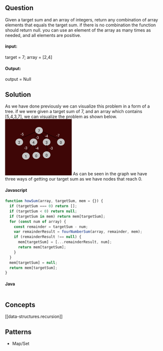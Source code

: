 
## Question

Given a target sum and an array of integers, return any combination of array elements that equals the target sum. if there is no combination the function should return null.
you can use an element of the array as many times as needed, and all elements are positive.

#### input:

target = 7;
array = [2,4]

#### Output:

output = Null

## Solution

As we have done previously we can visualize this problem in a form of a tree.
if we were given a target sum of 7, and an array which contains [5,4,3,7], we can visualize the problem as shown below.
![](/assets/images/2022-02-07-12-23-57.png)
As can be seen in the graph we have three ways of getting our target sum as we have nodes that reach 0.

#### Javascript

```javascript
function howSum(array, targetSum, mem = {}) {
  if (targetSum === 0) return [];
  if (targetSum < 0) return null;
  if (targetSum in mem) return mem[targetSum];
  for (const num of array) {
    const remainder = targetSum - num;
    var remainderResult = fourNumberSum(array, remainder, mem);
    if (remainderResult !== null) {
      mem[targetSum] = [...remainderResult, num];
      return mem[targetSum];
    }
  }
  mem[targetSum] = null;
  return mem[targetSum];
}
```

#### Java

```java

```

## Concepts

[[data-structures.recursion]]

## Patterns

- Map/Set
